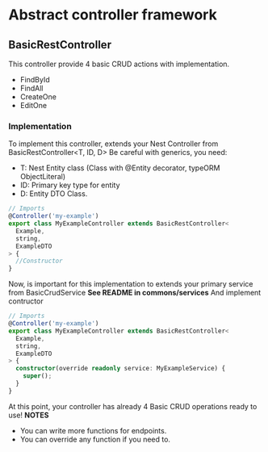 # Abstract controller framework

## BasicRestController

This controller provide 4 basic CRUD actions with implementation.

- FindById
- FindAll
- CreateOne
- EditOne

### Implementation

To implement this controller, extends your Nest Controller from BasicRestController<T, ID, D>
Be careful with generics, you need:

- T: Nest Entity class (Class with @Entity decorator, typeORM ObjectLiteral)
- ID: Primary key type for entity
- D: Entity DTO Class.

```typescript
// Imports
@Controller('my-example')
export class MyExampleController extends BasicRestController<
  Example,
  string,
  ExampleDTO
> {
  //Constructor
}
```

Now, is important for this implementation to extends your primary service from BasicCrudService
**See README in commons/services**
And implement contructor

```typescript
// Imports
@Controller('my-example')
export class MyExampleController extends BasicRestController<
  Example,
  string,
  ExampleDTO
> {
  constructor(override readonly service: MyExampleService) {
    super();
  }
}
```

At this point, your controller has already 4 Basic CRUD operations ready to use!
**NOTES**

- You can write more functions for endpoints.
- You can override any function if you need to.
